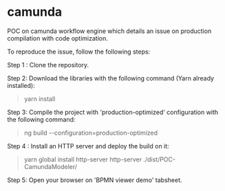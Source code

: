 # camunda
POC on camunda workflow engine which details an issue on production compilation with code optimization.

To reproduce the issue, follow the following steps:

Step 1 : Clone the repository.

Step 2: Download the libraries with the following command (Yarn already installed):
> yarn install

Step 3: Compile the project with 'production-optimized' configuration with the following command:
> ng build --configuration=production-optimized

Step 4 : Install an HTTP server and deploy the build on it:
> yarn global install http-server
> http-server ./dist/POC-CamundaModeler/

Step 5: Open your browser on 'BPMN viewer demo' tabsheet.

